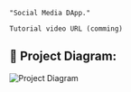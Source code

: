 ```
"Social Media DApp."
```

```
Tutorial video URL (comming)
```

## 🔧 Project Diagram:
![Project Diagram](https://i.gyazo.com/87cdd01e26a3b4f4347c204ec001e70a.png)
